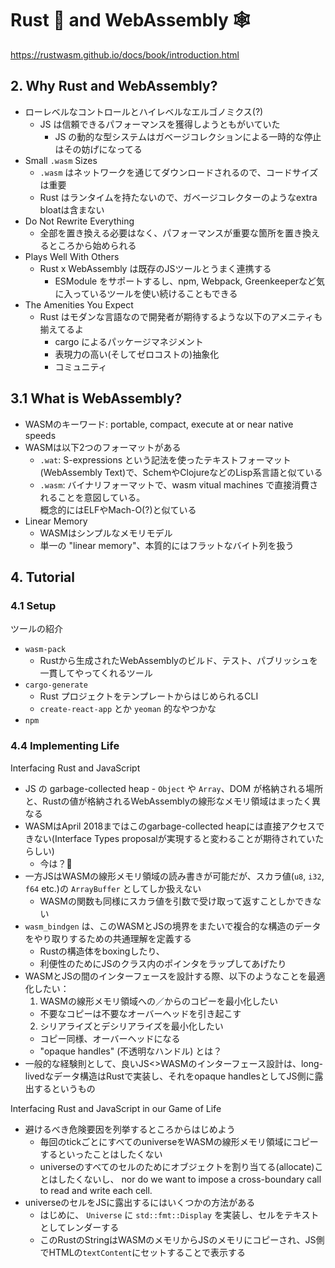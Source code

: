 Rust 🦀 and WebAssembly 🕸
===========================

https://rustwasm.github.io/docs/book/introduction.html

## 2. Why Rust and WebAssembly?

- ローレベルなコントロールとハイレベルなエルゴノミクス(?)
  - JS は信頼できるパフォーマンスを獲得しようともがいていた
    - JS の動的な型システムはガベージコレクションによる一時的な停止はその妨げになってる
- Small `.wasm` Sizes
  - `.wasm` はネットワークを通じてダウンロードされるので、コードサイズは重要
  - Rust はランタイムを持たないので、ガベージコレクターのようなextra bloatは含まない
- Do Not Rewrite Everything
  - 全部を置き換える必要はなく、パフォーマンスが重要な箇所を置き換えるところから始められる
- Plays Well With Others
  - Rust x WebAssembly は既存のJSツールとうまく連携する
    - ESModule をサポートするし、npm, Webpack, Greenkeeperなど気に入っているツールを使い続けることもできる
- The Amenities You Expect
  - Rust はモダンな言語なので開発者が期待するような以下のアメニティも揃えてるよ
    - cargo によるパッケージマネジメント
    - 表現力の高い(そしてゼロコストの)抽象化
    - コミュニティ

## 3.1 What is WebAssembly?

- WASMのキーワード: portable, compact, execute at or near native speeds
- WASMは以下2つのフォーマットがある
  - `.wat`: S-expressions という記法を使ったテキストフォーマット(WebAssembly Text)で、SchemやClojureなどのLisp系言語と似ている
  - `.wasm`: バイナリフォーマットで、wasm vitual machines で直接消費されることを意図している。  
  概念的にはELFやMach-O(?)と似ている
- Linear Memory
  - WASMはシンプルなメモリモデル
  - 単一の "linear memory"、本質的にはフラットなバイト列を扱う

## 4. Tutorial

### 4.1 Setup

ツールの紹介

- `wasm-pack`
  - Rustから生成されたWebAssemblyのビルド、テスト、パブリッシュを一貫してやってくれるツール
- `cargo-generate`
  - Rust プロジェクトをテンプレートからはじめられるCLI
  - `create-react-app` とか `yeoman` 的なやつかな
- `npm`

### 4.4 Implementing Life

Interfacing Rust and JavaScript

- JS の garbage-collected heap - `Object` や `Array`、DOM が格納される場所と、Rustの値が格納されるWebAssemblyの線形なメモリ領域はまったく異なる
- WASMはApril 2018まではこのgarbage-collected heapには直接アクセスできない(Interface Types proposalが実現すると変わることが期待されていたらしい)
  - 今は？🤔
- 一方JSはWASMの線形メモリ領域の読み書きが可能だが、スカラ値(`u8`, `i32`, `f64` etc.)の `ArrayBuffer` としてしか扱えない
  - WASMの関数も同様にスカラ値を引数で受け取って返すことしかできない
- `wasm_bindgen` は、このWASMとJSの境界をまたいで複合的な構造のデータをやり取りするための共通理解を定義する
  - Rustの構造体をboxingしたり、
  - 利便性のためにJSのクラス内のポインタをラップしてあげたり
- WASMとJSの間のインターフェースを設計する際、以下のようなことを最適化したい：
  1. WASMの線形メモリ領域への／からのコピーを最小化したい
    - 不要なコピーは不要なオーバーヘッドを引き起こす
  2. シリアライズとデシリアライズを最小化したい
    - コピー同様、オーバーヘッドになる
    - "opaque handles" (不透明なハンドル) とは？
- 一般的な経験則として、良いJS<>WASMのインターフェース設計は、long-livedなデータ構造はRustで実装し、それをopaque handlesとしてJS側に露出するというもの

Interfacing Rust and JavaScript in our Game of Life

- 避けるべき危険要因を列挙するところからはじめよう
  - 毎回のtickごとにすべてのuniverseをWASMの線形メモリ領域にコピーするといったことはしたくない
  - universeのすべてのセルのためにオブジェクトを割り当てる(allocate)ことはしたくないし、 nor do we want to impose a cross-boundary call to read and write each cell.
- universeのセルをJSに露出するにはいくつかの方法がある
  - はじめに、 `Universe` に `std::fmt::Display` を実装し、セルをテキストとしてレンダーする
  - このRustのStringはWASMのメモリからJSのメモリにコピーされ、JS側でHTMLの`textContent`にセットすることで表示する
